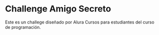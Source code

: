 # Challenge Amigo Secreto
Este es un challege diseñado por Alura Cursos para estudiantes del curso de programación.
